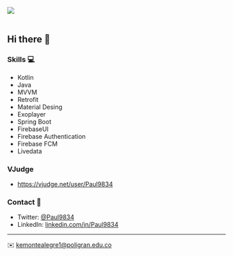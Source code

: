 <img src= "https://i.imgur.com/boMHSkY.png"></img>
<br>
<br>

## Hi there 👋

### Skills 💻
- Kotlin
- Java
- MVVM
- Retrofit
- Material Desing
- Exoplayer
- Spring Boot
- FirebaseUI
- Firebase Authentication 
- Firebase FCM
- Livedata

### VJudge 
- https://vjudge.net/user/Paul9834


### Contact 📮
- Twitter: [@Paul9834](https://twitter.com/Paul9834)
- LinkedIn: [linkedin.com/in/Paul9834](https://in.linkedin.com/in/Paul9834)

---
✉️ kemontealegre1@poligran.edu.co
